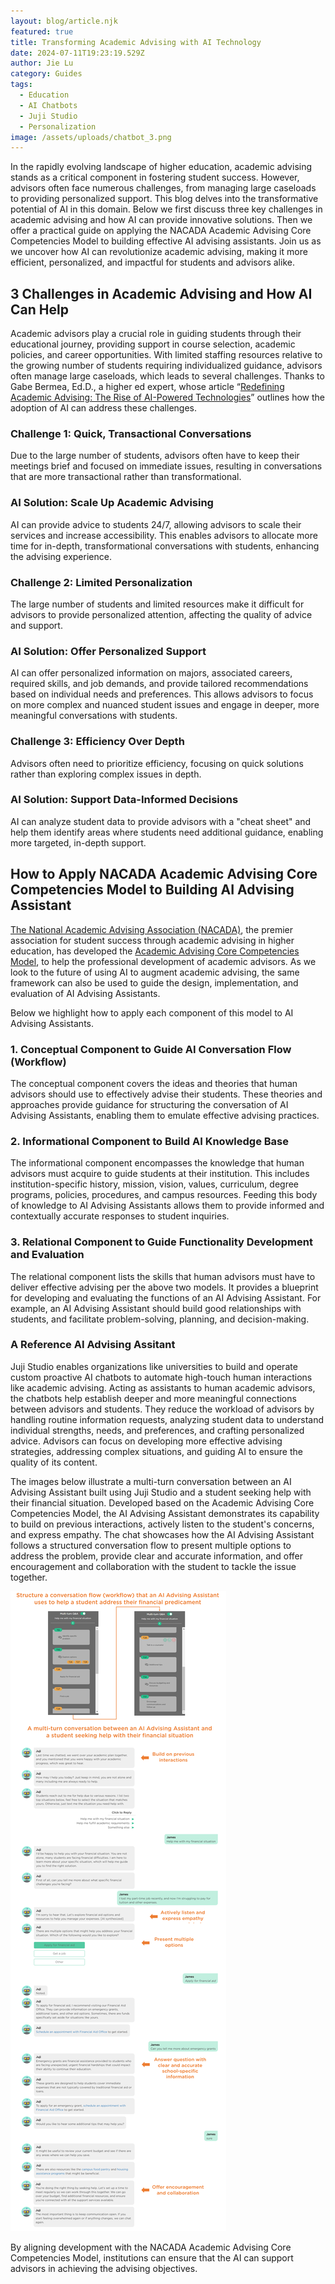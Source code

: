 ```yaml
---
layout: blog/article.njk
featured: true
title: Transforming Academic Advising with AI Technology
date: 2024-07-11T19:23:19.529Z
author: Jie Lu
category: Guides
tags:
  - Education
  - AI Chatbots
  - Juji Studio
  - Personalization
image: /assets/uploads/chatbot_3.png
---
```

In the rapidly evolving landscape of higher education, academic advising stands as a critical component in fostering student success. However, advisors often face numerous challenges, from managing large caseloads to providing personalized support. This blog delves into the transformative potential of AI in this domain. Below we first discuss three key challenges in academic advising and how AI can provide innovative solutions. Then we offer a practical guide on applying the NACADA Academic Advising Core Competencies Model to building effective AI advising assistants. Join us as we uncover how AI can revolutionize academic advising, making it more efficient, personalized, and impactful for students and advisors alike.

## 3 Challenges in Academic Advising and How AI Can Help

Academic advisors play a crucial role in guiding students through their educational journey, providing support in course selection, academic policies, and career opportunities. With limited staffing resources relative to the growing number of students requiring individualized guidance, advisors often manage large caseloads, which leads to several challenges. Thanks to Gabe Bermea, Ed.D., a higher ed expert, whose article “[Redefining Academic Advising: The Rise of AI-Powered Technologies](https://www.linkedin.com/pulse/redefining-academic-advising-rise-ai-powered-part-i-bermea-ed-d-)” outlines how the adoption of AI can address these challenges. 

### C﻿hallenge 1: Quick, Transactional Conversations

Due to the large number of students, advisors often have to keep their meetings brief and focused on immediate issues, resulting in conversations that are more transactional rather than transformational.

### A﻿I Solution: Scale Up Academic Advising

AI can provide advice to students 24/7, allowing advisors to scale their services and increase accessibility. This enables advisors to allocate more time for in-depth, transformational conversations with students, enhancing the advising experience.

### C﻿hallenge 2: Limited Personalization

The large number of students and limited resources make it difficult for advisors to provide personalized attention, affecting the quality of advice and support.

### A﻿I Solution: Offer Personalized Support

AI can offer personalized information on majors, associated careers, required skills, and job demands, and provide tailored recommendations based on individual needs and preferences. This allows advisors to focus on more complex and nuanced student issues and engage in deeper, more meaningful conversations with students.

### C﻿hallenge 3: Efficiency Over Depth

Advisors often need to prioritize efficiency, focusing on quick solutions rather than exploring complex issues in depth.

### A﻿I Solution: Support Data-Informed Decisions

AI can analyze student data to provide advisors with a "cheat sheet" and help them identify areas where students need additional guidance, enabling more targeted, in-depth support.

## How to Apply NACADA Academic Advising Core Competencies Model to Building AI Advising Assistant

[The National Academic Advising Association (NACADA)](https://nacada.ksu.edu/), the premier association for student success through academic advising in higher education, has developed the [Academic Advising Core Competencies Model](https://nacada.ksu.edu/Resources/Pillars/CoreCompetencies.aspx), to help the professional development of academic advisors. As we look to the future of using AI to augment academic advising, the same framework can also be used to guide the design, implementation, and evaluation of AI Advising Assistants. 

Below we highlight how to apply each component of this model to AI Advising Assistants.

### 1. Conceptual Component to Guide AI Conversation Flow (Workflow)

The conceptual component covers the ideas and theories that human advisors should use to effectively advise their students. These theories and approaches provide guidance for structuring the conversation of AI Advising Assistants, enabling them to emulate effective advising practices.

### 2. Informational Component to Build AI Knowledge Base

The informational component encompasses the knowledge that human advisors must acquire to guide students at their institution. This includes institution-specific history, mission, vision, values, curriculum, degree programs, policies, procedures, and campus resources. Feeding this body of knowledge to AI Advising Assistants allows them to provide informed and contextually accurate responses to student inquiries.

### 3. Relational Component to Guide Functionality Development and Evaluation

The relational component lists the skills that human advisors must have to deliver effective advising per the above two models. It provides a blueprint for developing and evaluating the functions of an AI Advising Assistant. For example, an AI Advising Assistant should build good relationships with students, and facilitate problem-solving, planning, and decision-making.

### A Reference AI Advising Assitant

Juji Studio enables organizations like universities to build and operate custom proactive AI chatbots to automate high-touch human interactions like academic advising. Acting as assistants to human academic advisors, the chatbots help establish deeper and more meaningful connections between advisors and students. They reduce the workload of advisors by handling routine information requests, analyzing student data to understand individual strengths, needs, and preferences, and crafting personalized advice. Advisors can focus on developing more effective advising strategies, addressing complex situations, and guiding AI to ensure the quality of its content.

The images below illustrate a multi-turn conversation between an AI Advising Assistant built using Juji Studio and a student seeking help with their financial situation. Developed based on the Academic Advising Core Competencies Model, the AI Advising Assistant demonstrates its capability to build on previous interactions, actively listen to the student's concerns, and express empathy. The chat showcases how the AI Advising Assistant follows a structured conversation flow to present multiple options to address the problem, provide clear and accurate information, and offer encouragement and collaboration with the student to tackle the issue together.

![Reference AI Advising Assistant](/assets/uploads/ai_advising_assistant.png "A Reference AI Advising Assistant")

By aligning development with the NACADA Academic Advising Core Competencies Model, institutions can ensure that the AI can support advisors in achieving the advising objectives.
